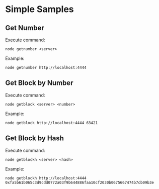 # Simple Samples

## Get Number

Execute command:

```
node getnumber <server>
```

Example:

```
node getnumber http://localhost:4444
```

## Get Block by Number

Execute command:

```
node getblock <server> <number>
```

Example:

```
node getblock http://localhost:4444 63421
```

## Get Block by Hash

Execute command:

```
node getblockh <server> <hash>
```

Example:

```
node getblockh http://localhost:4444 0xfa5b61b065c3d9cdd0772a03f9b644886faa10cf2030b0675667474b7cb09b3e
```


